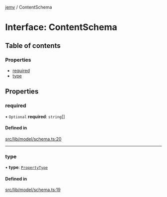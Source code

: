 [jemv](../README.md) / ContentSchema

# Interface: ContentSchema

## Table of contents

### Properties

- [required](ContentSchema.md#required)
- [type](ContentSchema.md#type)

## Properties

### required

• `Optional` **required**: `string`[]

#### Defined in

[src/lib/model/schema.ts:20](https://github.com/data7expressions/jemv/blob/8fc7e43bbe8003ed3c89190ec9032f686bac5421/src/lib/model/schema.ts#L20)

___

### type

• **type**: [`PropertyType`](../enums/PropertyType.md)

#### Defined in

[src/lib/model/schema.ts:19](https://github.com/data7expressions/jemv/blob/8fc7e43bbe8003ed3c89190ec9032f686bac5421/src/lib/model/schema.ts#L19)

